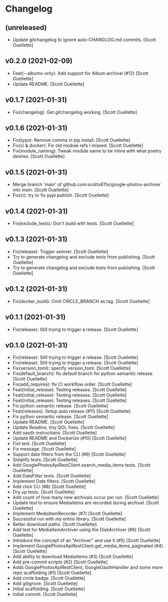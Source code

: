 Changelog
=========


(unreleased)
------------
- Update gitchangelog to ignore auto-CHANGLOG.md commits. [Scott
  Ouellette]


v0.2.0 (2021-02-09)
-------------------
- Feat(--albums-only): Add support for Album archival (#12) [Scott
  Ouellette]
- Update README. [Scott Ouellette]


v0.1.7 (2021-01-31)
-------------------
- Fix(changelog): Get gitchangelog working. [Scott Ouellette]


v0.1.6 (2021-01-31)
-------------------
- Fix(typo): Remove comma in pip install. [Scott Ouellette]
- Fix(ci & docker): Fix old module refs I missed. [Scott Ouellette]
- Fix(module_naming): Tweak module name to be inline with what poetry
  desires. [Scott Ouellette]


v0.1.5 (2021-01-31)
-------------------
- Merge branch 'main' of github.com:scottx611x/google-photos-archiver
  into main. [Scott Ouellette]
- Fix(ci): try to fix pypi publish. [Scott Ouellette]


v0.1.4 (2021-01-31)
-------------------
- Fix(exclude_tests): Don't build with tests. [Scott Ouellette]


v0.1.3 (2021-01-31)
-------------------
- Fix(release): Trigger semver. [Scott Ouellette]
- Try to generate changelog and exclude tests from publishing. [Scott
  Ouellette]
- Try to generate changelog and exclude tests from publishing. [Scott
  Ouellette]


v0.1.2 (2021-01-31)
-------------------
- Fix(docker_build): Omit CIRCLE_BRANCH as tag. [Scott Ouellette]


v0.1.1 (2021-01-31)
-------------------
- Fix(release): Still trying to trigger a release. [Scott Ouellette]


v0.1.0 (2021-01-31)
-------------------
- Fix(release): Still trying to trigger a release. [Scott Ouellette]
- Fix(release): Still trying to trigger a release. [Scott Ouellette]
- Fix(version_toml): specify version_toml. [Scott Ouellette]
- Fix(default_branch): fix default branch for python semantic release.
  [Scott Ouellette]
- Fix(add_requires): fix CI workflow order. [Scott Ouellette]
- Feat(initial_release): Testing releases. [Scott Ouellette]
- Feat(initial_release): Testing releases. [Scott Ouellette]
- Feat(initial_release): Testing releases. [Scott Ouellette]
- Fix python semantic release. [Scott Ouellette]
- Feat(releases): Setup auto release (#11) [Scott Ouellette]
- Fix python semantic release. [Scott Ouellette]
- Update README. [Scott Ouellette]
- Update Readme, tiny QOL fixes. [Scott Ouellette]
- Add oauth instructions. [Scott Ouellette]
- Update README and Dockerize (#10) [Scott Ouellette]
- Fixt test. [Scott Ouellette]
- Fix message. [Scott Ouellette]
- Support date filters from the CLI (#9) [Scott Ouellette]
- Simplify tests. [Scott Ouellette]
- Add GooglePhotosApiRestClient.search_media_items tests. [Scott
  Ouellette]
- Add DateFilter tests. [Scott Ouellette]
- Implement Date filters. [Scott Ouellette]
- Add click CLI (#8) [Scott Ouellette]
- Dry up tests. [Scott Ouellette]
- Add count of how many new archivals occur per run. [Scott Ouellette]
- Update test to ensure MediaItems are recorded during archival. [Scott
  Ouellette]
- Implement MediaItemRecorder (#7) [Scott Ouellette]
- Successful run with my entire library. [Scott Ouellette]
- Better download paths. [Scott Ouellette]
- Add test for MediaItemArchiver using the DiskArchiver (#6) [Scott
  Ouellette]
- Introduce the concept of an "Archiver" and use it (#5) [Scott
  Ouellette]
- Implement GooglePhotosApiRestClient.get_media_items_paginated (#4)
  [Scott Ouellette]
- Add ability to download MediaItems (#3) [Scott Ouellette]
- Add pre-commit scripts (#2) [Scott Ouellette]
- Adds GooglePhotosApiRestClient, GoogleOauthHandler and some more repo
  scaffolding (#1) [Scott Ouellette]
- Add circle badge. [Scott Ouellette]
- Add gitignore. [Scott Ouellette]
- Initial scaffolding. [Scott Ouellette]
- Initial commit. [Scott Ouellette]


